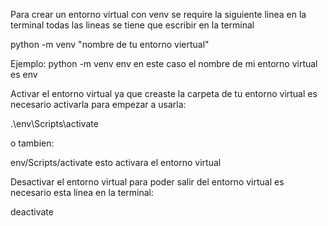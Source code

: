 Para crear un entorno virtual con venv se require la siguiente linea en la terminal
todas las lineas se tiene que escribir en la terminal

python -m venv "nombre de tu entorno viertual"

Ejemplo:
python -m venv env en este caso el nombre de mi entorno virtual es env

Activar el entorno virtual
ya que creaste la carpeta de tu entorno virtual es necesario activarla para empezar a usarla:

.\env\Scripts\activate

o tambien:

env/Scripts/activate
esto activara el entorno virtual


Desactivar el entorno virtual
para poder salir del entorno virtual es necesario esta linea en la terminal:

deactivate
